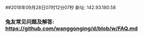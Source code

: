 ##2018年09月28日07时12分07秒 新址: 142.93.180.58
### 兔友常见问题及解答: https://github.com/wanggonging/d/blob/w/FAQ.md
